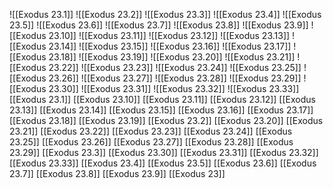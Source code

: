 ![[Exodus 23.1]]
![[Exodus 23.2]]
![[Exodus 23.3]]
![[Exodus 23.4]]
![[Exodus 23.5]]
![[Exodus 23.6]]
![[Exodus 23.7]]
![[Exodus 23.8]]
![[Exodus 23.9]]
![[Exodus 23.10]]
![[Exodus 23.11]]
![[Exodus 23.12]]
![[Exodus 23.13]]
![[Exodus 23.14]]
![[Exodus 23.15]]
![[Exodus 23.16]]
![[Exodus 23.17]]
![[Exodus 23.18]]
![[Exodus 23.19]]
![[Exodus 23.20]]
![[Exodus 23.21]]
![[Exodus 23.22]]
![[Exodus 23.23]]
![[Exodus 23.24]]
![[Exodus 23.25]]
![[Exodus 23.26]]
![[Exodus 23.27]]
![[Exodus 23.28]]
![[Exodus 23.29]]
![[Exodus 23.30]]
![[Exodus 23.31]]
![[Exodus 23.32]]
![[Exodus 23.33]]
[[Exodus 23.1]]
[[Exodus 23.10]]
[[Exodus 23.11]]
[[Exodus 23.12]]
[[Exodus 23.13]]
[[Exodus 23.14]]
[[Exodus 23.15]]
[[Exodus 23.16]]
[[Exodus 23.17]]
[[Exodus 23.18]]
[[Exodus 23.19]]
[[Exodus 23.2]]
[[Exodus 23.20]]
[[Exodus 23.21]]
[[Exodus 23.22]]
[[Exodus 23.23]]
[[Exodus 23.24]]
[[Exodus 23.25]]
[[Exodus 23.26]]
[[Exodus 23.27]]
[[Exodus 23.28]]
[[Exodus 23.29]]
[[Exodus 23.3]]
[[Exodus 23.30]]
[[Exodus 23.31]]
[[Exodus 23.32]]
[[Exodus 23.33]]
[[Exodus 23.4]]
[[Exodus 23.5]]
[[Exodus 23.6]]
[[Exodus 23.7]]
[[Exodus 23.8]]
[[Exodus 23.9]]
[[Exodus 23]]
